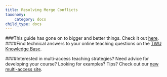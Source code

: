 ```yaml
---
title: Resolving Merge Conflicts
taxonomy:
    category: docs
child_type: docs
---
```

###This guide has gone on to bigger and better things. Check it out [here](https://trinitywestern.teamdynamix.com/TDClient/1904/Portal/KB/ArticleDet?ID=146722).
####Find technical answers to your online teaching questions on the [TWU Knowledge Base](https://trinitywestern.teamdynamix.com/TDClient/1904/Portal/KB/?CategoryID=4747).

####Interested in multi-access teaching strategies? Need advice for developing your course? Looking for examples? Tips? Check out our [new multi-access site](https://multi-access.twu.ca).
<!--
Merge conflicts occur when competing changes are made to the same line of a file, or when one person edits a file and another person deletes the same file. To resolve a merge conflict caused by competing line changes, you must choose which changes to incorporate from the different branches in a new commit.

#### Watch *GitHub for Poets 1.9*

[plugin:youtube](https://youtu.be/JtIX3HJKwfo)
-->

